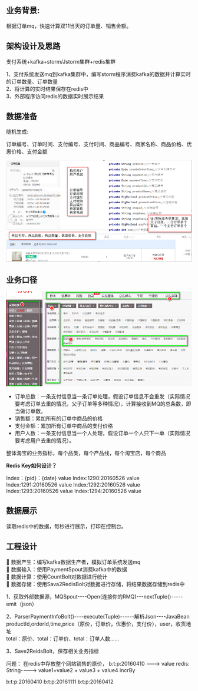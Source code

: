 
## 业务背景:

根据订单mq，快速计算双11当天的订单量、销售金额。

## 架构设计及思路

支付系统+kafka+storm/Jstorm集群+redis集群

1、支付系统发送mq到kafka集群中，编写storm程序消费kafka的数据并计算实时的订单数量、订单数量<br>
2、将计算的实时结果保存在redis中<br>
3、外部程序访问redis的数据实时展示结果<br>

## 数据准备

随机生成:

订单编号、订单时间、支付编号、支付时间、商品编号、商家名称、商品价格、优惠价格、支付金额

![实时交易01](https://github.com/bigDataHell/Kangaroo-/blob/master/images/storm_%E5%AE%9E%E6%97%B6%E4%BA%A4%E6%98%9301.png)


## 业务口径

![实时交易02](https://github.com/bigDataHell/Kangaroo-/blob/master/images/storm_%E5%AE%9E%E6%97%B6%E4%BA%A4%E6%98%9302.png)

* 订单总数：一条支付信息当一条订单处理，假设订单信息不会重发（实际情况要考虑订单去重的情况，父子订单等多种情况），计算接收到MQ的总条数，即当做订单数。
*	销售额：累加所有的订单中商品的价格
*	支付金额：累加所有订单中商品的支付价格
*	用户人数：一条支付信息当一个人处理，假设订单一个人只下一单（实际情况要考虑用户去重的情况）。

整体淘宝的业务指标，每个品类，每个产品线，每个淘宝店，每个商品

**Redis Key如何设计？**

Index：{pid}：{date}   value
Index:1290:20160526   value
Index:1291:20160526   value
Index:1292:20160526   value
Index:1293:20160526   value
Index:1294:20160526   value

## 数据展示

读取redis中的数据，每秒进行展示，打印在控制台。

## 工程设计

	数据产生：编写kafka数据生产者，模拟订单系统发送mq <br>
	数据输入：使用PaymentSpout消费kafka中的数据<br>
	数据计算：使用CountBolt对数据进行统计<br>
	数据存储：使用Sava2RedisBolt对数据进行存储，将结果数据存储到redis中<br>


1、获取外部数据源，MQSpout----Open(连接你的RMQ)---nextTuple()-----emit（json）

2、ParserPaymentInfoBolt()----execute(Tuple)------解析Json----JavaBean<br>
   productId,orderId,time,price（原价，订单价，优惠价，支付价），user，收货地址<br>
   total：原价、total：订单价、total：订单人数……
   
3、Save2ReidsBolt，保存相关业务指标

  问题：   在redis中存放整个网站销售的原价，  b:t:p:20160410 ---> value
	         redis:   String----> value1+value2 + value3 + value4  incrBy
     
b:t:p:20160410
b:t:p:20161111
b:t:p:20160412




